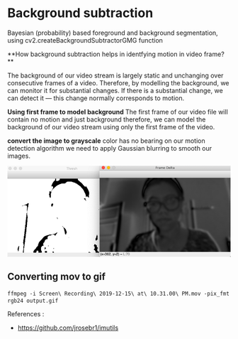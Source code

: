 # Background subtraction

Bayesian (probability) based foreground and background segmentation,
using cv2.createBackgroundSubtractorGMG  function 

**How background subtraction helps in identfying motion in video frame? **

The background of our video stream is largely static and unchanging over consecutive frames of a video. Therefore, by modelling the background, we can monitor it for substantial changes. 
If there is a substantial change, we can detect it — this change normally corresponds to motion.

**Using first frame to model background**
The first frame of our video file will contain no motion and just background therefore, we can model the background of our video stream using only the first frame of the video.

**convert the image to grayscale**
color has no bearing on our motion detection algorithm
we need to apply Gaussian blurring to smooth our images.

[![Gif](https://github.com/altanai/computervision/blob/master/imgutils_background_subtraction/screenshots/Screenshot%202019-12-15%20at%2010.24.49%20PM.png?raw=true)](https://github.com/altanai/computervision/blob/master/imgutils_background_subtraction/output.gif?raw=true)

## Converting mov to gif 
```
ffmpeg -i Screen\ Recording\ 2019-12-15\ at\ 10.31.00\ PM.mov -pix_fmt rgb24 output.gif
```

References :
- https://github.com/jrosebr1/imutils
